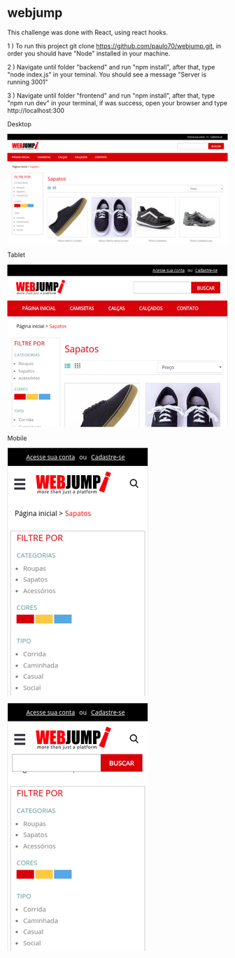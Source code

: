 # webjump
This challenge was done with React, using react hooks.

1 ) To run this project git clone  https://github.com/paulo70/webjump.git, in order you should have "Node" installed in your machine.

2 ) Navigate until folder "backend" and run "npm install", after that, type "node index.js" in your teminal. You should see a message "Server is running 3001"

3 ) Navigate until folder "frontend" and run "npm install", after that, type "npm run dev" in your terminal, if was success, open your browser and type http://localhost:300

Desktop

![Alt text](/frontend/src/assets/desktop.png?raw=true "Desktop screen")

Tablet

![Alt text](/frontend/src/assets/tablet.png?raw=true "Desktop screen")

Mobile

![Alt text](/frontend/src/assets/mobile.png?raw=true "Desktop screen")


![Alt text](/frontend/src/assets/search.png?raw=true "Desktop screen")
